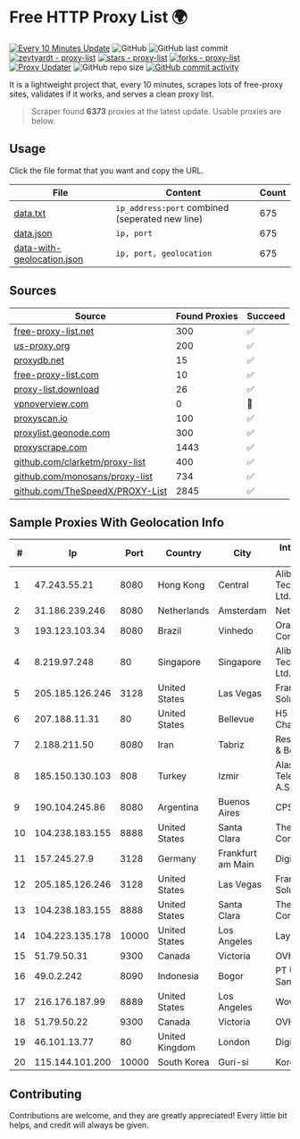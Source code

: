 
# Free HTTP Proxy List 🌍

[![Every 10 Minutes Update](https://github.com/mertguvencli/http-proxy-list/actions/workflows/main.yml/badge.svg?branch=main)](https://github.com/mertguvencli/http-proxy-list/actions/workflows/main.yml)
![GitHub](https://img.shields.io/github/license/mertguvencli/http-proxy-list)
![GitHub last commit](https://img.shields.io/github/last-commit/mertguvencli/http-proxy-list)
[![zevtyardt - proxy-list](https://img.shields.io/static/v1?label=zevtyardt&message=proxy-list&color=blue&logo=github)](https://github.com/zevtyardt/proxy-list "Go to GitHub repo")
[![stars - proxy-list](https://img.shields.io/github/stars/zevtyardt/proxy-list?style=social)](https://github.com/zevtyardt/proxy-list)
[![forks - proxy-list](https://img.shields.io/github/forks/zevtyardt/proxy-list?style=social)](https://github.com/zevtyardt/proxy-list)
[![Proxy Updater](https://github.com/zevtyardt/proxy-list/workflows/Proxy%20Updater/badge.svg)](https://github.com/zevtyardt/proxy-list/actions?query=workflow:"Proxy+Updater")
![GitHub repo size](https://img.shields.io/github/repo-size/zevtyardt/proxy-list)
[![GitHub commit activity](https://img.shields.io/github/commit-activity/m/zevtyardt/proxy-list?logo=commits)](https://github.com/zevtyardt/proxy-list/commits/main)

It is a lightweight project that, every 10 minutes, scrapes lots of free-proxy sites, validates if it works, and serves a clean proxy list.

> Scraper found **6373** proxies at the latest update. Usable proxies are below.

## Usage

Click the file format that you want and copy the URL.

|File|Content|Count|
|----|-------|-----|
|[data.txt](https://raw.githubusercontent.com/mertguvencli/http-proxy-list/main/proxy-list/data.txt)|`ip_address:port` combined (seperated new line)|675|
|[data.json](https://raw.githubusercontent.com/mertguvencli/http-proxy-list/main/proxy-list/data.json)|`ip, port`|675|
|[data-with-geolocation.json](https://raw.githubusercontent.com/mertguvencli/http-proxy-list/main/proxy-list/data-with-geolocation.json)|`ip, port, geolocation`|675|

## Sources

|Source|Found Proxies|Succeed|
|------|-------------|-------|
|[free-proxy-list.net](https://free-proxy-list.net)|300|✅|
|[us-proxy.org](https://www.us-proxy.org)|200|✅|
|[proxydb.net](http://proxydb.net)|15|✅|
|[free-proxy-list.com](https://free-proxy-list.com/?page=&port=&type%5B%5D=http&type%5B%5D=https&up_time=0&search=Search)|10|✅|
|[proxy-list.download](https://www.proxy-list.download/HTTP)|26|✅|
|[vpnoverview.com](https://vpnoverview.com/privacy/anonymous-browsing/free-proxy-servers)|0|🚫|
|[proxyscan.io](https://www.proxyscan.io)|100|✅|
|[proxylist.geonode.com](https://proxylist.geonode.com/api/proxy-list?limit=300&page=1&sort_by=lastChecked&sort_type=desc&protocols=http,https)|300|✅|
|[proxyscrape.com](https://api.proxyscrape.com/v2/?request=displayproxies&protocol=http&timeout=10000&country=all&ssl=all&anonymity=all)|1443|✅|
|[github.com/clarketm/proxy-list](https://raw.githubusercontent.com/clarketm/proxy-list/master/proxy-list-raw.txt)|400|✅|
|[github.com/monosans/proxy-list](https://raw.githubusercontent.com/monosans/proxy-list/main/proxies/http.txt)|734|✅|
|[github.com/TheSpeedX/PROXY-List](https://raw.githubusercontent.com/TheSpeedX/PROXY-List/master/http.txt)|2845|✅|


## Sample Proxies With Geolocation Info

|#|Ip|Port|Country|City|Internet Service Provider|
|-|--|----|-------|----|-------------------------|
|1|47.243.55.21|8080|Hong Kong|Central|Alibaba (US) Technology Co., Ltd.|
|2|31.186.239.246|8080|Netherlands|Amsterdam|NetSkope Inc|
|3|193.123.103.34|8080|Brazil|Vinhedo|Oracle Corporation|
|4|8.219.97.248|80|Singapore|Singapore|Alibaba (US) Technology Co., Ltd.|
|5|205.185.126.246|3128|United States|Las Vegas|FranTech Solutions|
|6|207.188.11.31|80|United States|Bellevue|H5 Data Centers - Chandler LLC|
|7|2.188.211.50|8080|Iran|Tabriz|Respina Networks & Beyond PJSC|
|8|185.150.130.103|808|Turkey|Izmir|Alastyr Telekomunikasyon A.S.|
|9|190.104.245.86|8080|Argentina|Buenos Aires|CPS|
|10|104.238.183.155|8888|United States|Santa Clara|The Constant Company|
|11|157.245.27.9|3128|Germany|Frankfurt am Main|DigitalOcean, LLC|
|12|205.185.126.246|3128|United States|Las Vegas|FranTech Solutions|
|13|104.238.183.155|8888|United States|Santa Clara|The Constant Company|
|14|104.223.135.178|10000|United States|Los Angeles|LayerHost|
|15|51.79.50.31|9300|Canada|Victoria|OVH SAS|
|16|49.0.2.242|8090|Indonesia|Bogor|PT Usaha Adi Sanggoro|
|17|216.176.187.99|8889|United States|Los Angeles|Wowrack.com|
|18|51.79.50.22|9300|Canada|Victoria|OVH SAS|
|19|46.101.13.77|80|United Kingdom|London|DigitalOcean, LLC|
|20|115.144.101.200|10000|South Korea|Guri-si|Korea Telecom|



## Contributing

Contributions are welcome, and they are greatly appreciated! Every
little bit helps, and credit will always be given.

